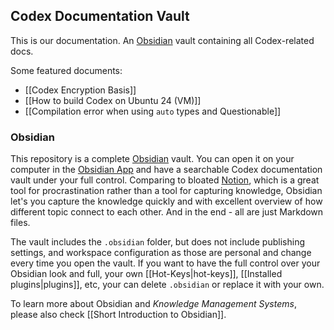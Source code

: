 ## Codex Documentation Vault

This is our documentation. An [Obsidian](https://obsidian.md) vault containing
all Codex-related docs.

Some featured documents:

- [[Codex Encryption Basis]]
- [[How to build Codex on Ubuntu 24 (VM)]]
- [[Compilation error when using `auto` types and Questionable]]

### Obsidian

This repository is a complete [Obsidian](https://obsidian.md) vault. You can open it on your computer in the [Obsidian App](https://obsidian.md/download) and have a searchable Codex documentation vault under your full control. Comparing to bloated [Notion](https://www.notion.so), which is a great tool for procrastination rather than a tool for capturing knowledge, Obsidian let's you capture the knowledge quickly and with excellent overview of how different topic connect to each other. And in the end - all are just Markdown files.

The vault includes the `.obsidian` folder, but does not include publishing settings, and workspace configuration as those are personal and change every time you open the vault. If you want to have the full control over your Obsidian look and full, your own [[Hot-Keys|hot-keys]], [[Installed plugins|plugins]], etc, your can delete `.obsidian` or replace it with your own.

To learn more about Obsidian and *Knowledge Management Systems*, please also check [[Short Introduction to Obsidian]].
